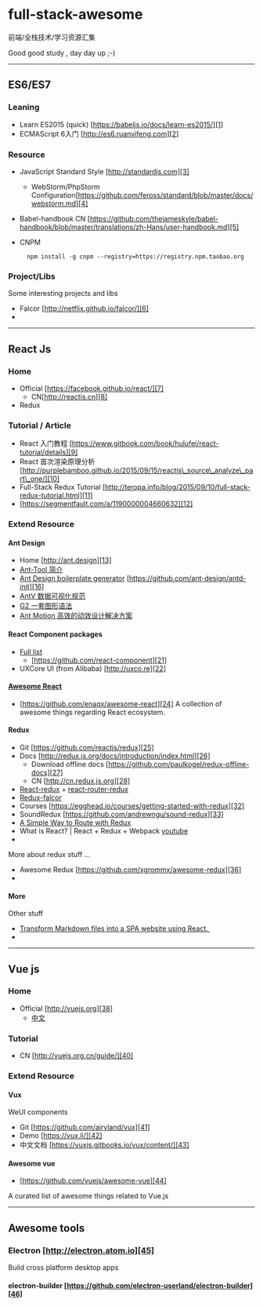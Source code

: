 # full-stack-awesome
前端/全栈技术/学习资源汇集

Good good study , day day up ;-)

---- 
## ES6/ES7
### Leaning 
- Learn ES2015 (quick) [https://babeljs.io/docs/learn-es2015/][1]
- ECMAScript 6入门 [http://es6.ruanyifeng.com][2]

### Resource
- JavaScript Standard Style [http://standardjs.com][3]
	- WebStorm/PhpStorm Configuration[https://github.com/feross/standard/blob/master/docs/webstorm.md][4]
- Babel-handbook CN [https://github.com/thejameskyle/babel-handbook/blob/master/translations/zh-Hans/user-handbook.md][5]
- CNPM

		npm install -g cnpm --registry=https://registry.npm.taobao.org
### Project/Libs
Some interesting projects and libs
- Falcor [http://netflix.github.io/falcor/][6]
- 

---- 
## React Js

### Home
- Official  [https://facebook.github.io/react/][7]
	- CN[http://reactjs.cn][8]
- Redux 
### Tutorial / Article
- React 入门教程 [https://www.gitbook.com/book/hulufei/react-tutorial/details][9]
- React 首次渲染原理分析 [http://purplebamboo.github.io/2015/09/15/reactjs\_source\_analyze\_part\_one/][10]
- Full-Stack Redux Tutorial  [http://teropa.info/blog/2015/09/10/full-stack-redux-tutorial.html][11]
- [https://segmentfault.com/a/1190000004660632][12]

### Extend Resource
#### Ant Design
- Home [http://ant.design][13]
- [Ant-Tool 简介][14] 
- [Ant Design boilerplate generator][15]  [https://github.com/ant-design/antd-init][16]
- [AntV 数据可视化规范][17]
- [G2 一套图形语法][18] 
- [Ant Motion 高效的动效设计解决方案][19]  

#### React Component packages
- [Full list][20]
	- [https://github.com/react-component][21]
- UXCore UI (from Alibaba) [http://uxco.re][22]

#### [Awesome React][23]
- [https://github.com/enaqx/awesome-react][24]
A collection of awesome things regarding React ecosystem.

####  Redux
- Git [https://github.com/reactjs/redux][25]
- Docs [http://redux.js.org/docs/introduction/index.html][26]
	- Download offline docs  [https://github.com/paulkogel/redux-offline-docs][27]
	- CN [http://cn.redux.js.org][28]
- [React-redux][29] + [react-router-redux][30]
- [Redux-falcor][31]
- Courses [https://egghead.io/courses/getting-started-with-redux][32]
- SoundRedux [https://github.com/andrewngu/sound-redux][33]
- [A Simple Way to Route with Redux][34]
- What is React? | React + Redux + Webpack  [youtube][35] 
- 

More about redux stuff …
- Awesome Redux [https://github.com/xgrommx/awesome-redux][36]
- 

#### More
Other stuff
- [Transform Markdown files into a SPA website using React. ][37]
- 

---- 
## Vue js

### Home
- Official [http://vuejs.org][38]
	- [中文][39]
### Tutorial
-  CN [http://vuejs.org.cn/guide/][40]

### Extend Resource

#### Vux 

WeUI components
- Git [https://github.com/airyland/vux][41]
- Demo [https://vux.li/][42]
- 中文文档 [https://vuxjs.gitbooks.io/vux/content/][43]


####  Awesome vue 

- [https://github.com/vuejs/awesome-vue][44]

A curated list of awesome things related to Vue.js 

---- 

## Awesome tools

### Electron [http://electron.atom.io][45]
Build cross platform desktop apps
#### electron-builder [https://github.com/electron-userland/electron-builder][46]

[1]:	https://babeljs.io/docs/learn-es2015/
[2]:	http://es6.ruanyifeng.com
[3]:	http://standardjs.com "http://standardjs.com"
[4]:	https://github.com/feross/standard/blob/master/docs/webstorm.md
[5]:	https://github.com/thejameskyle/babel-handbook/blob/master/translations/zh-Hans/user-handbook.md
[6]:	http://netflix.github.io/falcor/
[7]:	https://facebook.github.io/react/
[8]:	http://reactjs.cn
[9]:	https://www.gitbook.com/book/hulufei/react-tutorial/details
[10]:	http://purplebamboo.github.io/2015/09/15/reactjs_source_analyze_part_one/
[11]:	http://teropa.info/blog/2015/09/10/full-stack-redux-tutorial.html "Full-Stack Redux Tutorial "
[12]:	https://segmentfault.com/a/1190000004660632
[13]:	http://ant.design
[14]:	http://ant-tool.github.io/quick-start.html
[15]:	https://github.com/ant-design/antd-init
[16]:	https://github.com/ant-design/antd-init
[17]:	https://antv.alipay.com
[18]:	https://g2.alipay.com
[19]:	[http://motion.ant.design/]
[20]:	http://react-component.github.io/badgeboard/
[21]:	https://github.com/react-component
[22]:	http://uxco.re
[23]:	https://github.com/enaqx/awesome-react
[24]:	https://github.com/enaqx/awesome-react
[25]:	https://github.com/reactjs/redux
[26]:	http://redux.js.org/docs/introduction/index.html
[27]:	https://github.com/paulkogel/redux-offline-docs
[28]:	http://cn.redux.js.org
[29]:	https://github.com/gaearon/react-redux
[30]:	https://github.com/reactjs/react-router-redux
[31]:	https://github.com/ekosz/redux-falcor
[32]:	https://egghead.io/courses/getting-started-with-redux
[33]:	https://github.com/andrewngu/sound-redux
[34]:	http://jlongster.com/A-Simple-Way-to-Route-with-Redux
[35]:	https://www.youtube.com/watch?v=fZKaq623y38&list=PLQDnxXqV213JJFtDaG0aE9vqvp6Wm7nBg
[36]:	https://github.com/xgrommx/awesome-redux
[37]:	https://github.com/benjycui/bisheng
[38]:	http://vuejs.org
[39]:	http://vuejs.org.cn/ "中文"
[40]:	http://vuejs.org.cn/guide/
[41]:	https://github.com/airyland/vux
[42]:	https://vux.li/#!/
[43]:	https://vuxjs.gitbooks.io/vux/content/
[44]:	https://github.com/vuejs/awesome-vue
[45]:	http://electron.atom.io
[46]:	https://github.com/electron-userland/electron-builder